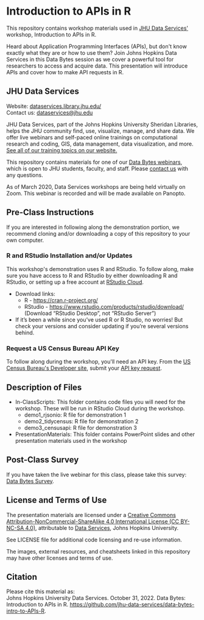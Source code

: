 # Introduction to APIs in R
This repository contains workshop materials used in [JHU Data Services'](https://dataservices.library.jhu.edu/) workshop, Introduction to APIs in R.

Heard about Application Programming Interfaces (APIs), but don't know exactly what they are or how to use them? Join Johns Hopkins Data Services in this Data Bytes session as we cover a powerful tool for researchers to access and acquire data. This presentation will introduce APIs and cover how to make API requests in R.


## JHU Data Services   
Website: [dataservices.library.jhu.edu/](https://dataservices.library.jhu.edu/)   
Contact us: [dataservices@jhu.edu](mailto:dataservices@jhu.edu)  

JHU Data Services, part of the Johns Hopkins University Sheridan Libraries, helps the JHU community find, use, visualize, manage, and share data. We offer live webinars and self-paced online trainings on computational research and coding, GIS, data management, data visualization, and more. [See all of our training topics on our website.](https://dataservices.library.jhu.edu/training-workshops/)   

This repository contains materials for one of our [Data Bytes webinars](https://dataservices.library.jhu.edu/data-bytes/), which is open to JHU students, faculty, and staff. Please [contact us](mailto:dataservices@jhu.edu) with any questions.

As of March 2020, Data Services workshops are being held virtually on Zoom. This webinar is recorded and will be made available on Panopto.


## Pre-Class Instructions
If you are interested in following along the demonstration portion, we recommend cloning and/or downloading a copy of this repository to your own computer. 

### R and RStudio Installation and/or Updates
This workshop's demonstration uses R and RStudio. To follow along, make sure you have access to R and RStudio by either downloading R and RStudio, or setting up a free account at [RStudio Cloud](https://rstudio.cloud/).

- Download links: 
	- R - https://cran.r-project.org/
	- RStudio - https://www.rstudio.com/products/rstudio/download/ (Download “RStudio Desktop”, not “RStudio Server”)
- If it’s been a while since you’ve used R or R Studio, no worries! But check your versions and consider updating if you’re several versions behind.

### Request a US Census Bureau API Key
To follow along during the workshop, you'll need an API key. From the [US Census Bureau's Developer site](https://www.census.gov/data/developers/data-sets.html), submit your [API key request](https://api.census.gov/data/key_signup.html).

## Description of Files
- In-ClassScripts: This folder contains code files you will need for the workshop. These will be run in RStudio Cloud during the workshop.  
    - demo1_rjsonio: R file for demonstration 1
    - demo2_tidycensus: R file for demonstration 2
    - demo3_censusapi: R file for demonstration 3
- PresentationMaterials: This folder contains PowerPoint slides and other presentation materials used in the workshop

## Post-Class Survey
If you have taken the live webinar for this class, please take this survey: [Data Bytes Survey](http://bit.ly/data-bytes-survey). 

## License and Terms of Use
The presentation materials are licensed under a [Creative Commons Attribution-NonCommercial-ShareAlike 4.0 International License (CC BY-NC-SA 4.0)](https://creativecommons.org/licenses/by-nc-sa/4.0/), attributable to [Data Services](https://dataservices.library.jhu.edu/), Johns Hopkins University. 

See LICENSE file for additional code licensing and re-use information.   

The images, external resources, and cheatsheets linked in this repository may have other licenses and terms of use.


## Citation
Please cite this material as:    
Johns Hopkins University Data Services. October 31, 2022. Data Bytes: Introduction to APIs in R. https://github.com/jhu-data-services/data-bytes-intro-to-APIs-R.
